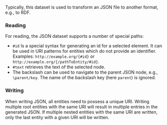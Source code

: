 Typically, this dataset is used to transform an JSON file to another format, e.g., to RDF.

### Reading

For reading, the JSON dataset supports a number of special paths:
- `#id` Is a special syntax for generating an id for a selected element. It can be used in URI patterns for entities which do not provide an identifier. Examples: `http://example.org/{#id}` or `http://example.org/{/pathToEntity/#id}`.
- `#text` retrieves the text of the selected node.
- The backslash can be used to navigate to the parent JSON node, e.g., `\parent/key`. The name of the backslash key (here `parent`) is ignored.

### Writing

When writing JSON, all entities need to possess a unique URI. Writing multiple root entities with the same URI will result in multiple entries in the generated JSON. If multiple nested entities with the same URI are written, only the last entity with a given URI will be written.